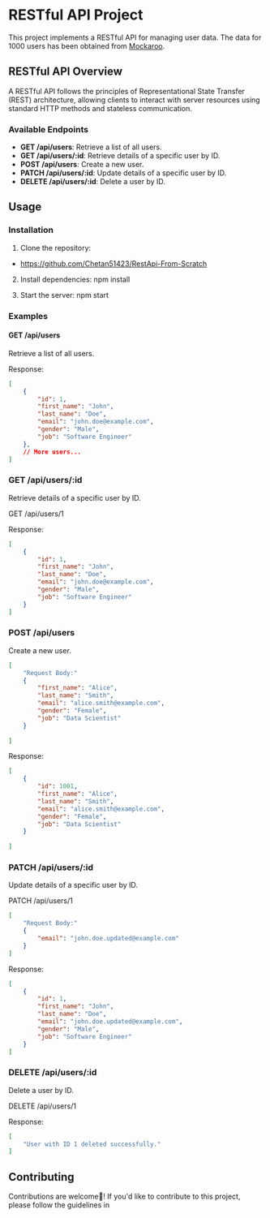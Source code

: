 # RESTful API Project

This project implements a RESTful API for managing user data. The data for 1000 users has been obtained from [Mockaroo](https://mockaroo.com/).

## RESTful API Overview

A RESTful API follows the principles of Representational State Transfer (REST) architecture, allowing clients to interact with server resources using standard HTTP methods and stateless communication.

### Available Endpoints

- **GET /api/users**: Retrieve a list of all users.
- **GET /api/users/:id**: Retrieve details of a specific user by ID.
- **POST /api/users**: Create a new user.
- **PATCH /api/users/:id**: Update details of a specific user by ID.
- **DELETE /api/users/:id**: Delete a user by ID.

## Usage

### Installation

1. Clone the repository:
* <https://github.com/Chetan51423/RestApi-From-Scratch>

2. Install dependencies:
npm install

3. Start the server:
npm start


### Examples

#### GET /api/users

Retrieve a list of all users.


Response:
```json
[
    {
        "id": 1,
        "first_name": "John",
        "last_name": "Doe",
        "email": "john.doe@example.com",
        "gender": "Male",
        "job": "Software Engineer"
    },
    // More users...
]
```
### GET /api/users/:id
Retrieve details of a specific user by ID.

GET /api/users/1


Response:

```json
[
    {
        "id": 1,
        "first_name": "John",
        "last_name": "Doe",
        "email": "john.doe@example.com",
        "gender": "Male",
        "job": "Software Engineer"
    }   
]
```

### POST /api/users
Create a new user.

```json
[
    "Request Body:"
    {
        "first_name": "Alice",
        "last_name": "Smith",
        "email": "alice.smith@example.com",
        "gender": "Female",
        "job": "Data Scientist"
    }
 
]
```

Response:

```json
[
    {
        "id": 1001,
        "first_name": "Alice",
        "last_name": "Smith",
        "email": "alice.smith@example.com",
        "gender": "Female",
        "job": "Data Scientist"
    }
  
]
```

### PATCH /api/users/:id
Update details of a specific user by ID.

PATCH /api/users/1
```json
[
    "Request Body:"
    {
        "email": "john.doe.updated@example.com"
    }
]
``` 

Response:

```json
[
    {
        "id": 1,
        "first_name": "John",
        "last_name": "Doe",
        "email": "john.doe.updated@example.com",
        "gender": "Male",
        "job": "Software Engineer"
    }
]
```

### DELETE /api/users/:id
Delete a user by ID.

DELETE /api/users/1

Response:

```json
[
    "User with ID 1 deleted successfully."
]
```


## Contributing 

Contributions are welcome🤗! If you'd like to contribute to this project, please follow the guidelines in 